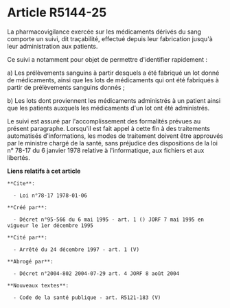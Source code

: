 # Article R5144-25

La pharmacovigilance exercée sur les médicaments dérivés du sang comporte un suivi, dit traçabilité, effectué depuis leur
fabrication jusqu'à leur administration aux patients.

Ce suivi a notamment pour objet de permettre d'identifier rapidement :

a) Les prélèvements sanguins à partir desquels a été fabriqué un lot donné de médicaments, ainsi que les lots de médicaments
qui ont été fabriqués à partir de prélèvements sanguins donnés ;

b) Les lots dont proviennent les médicaments administrés à un patient ainsi que les patients auxquels les médicaments d'un
lot ont été administrés.

Le suivi est assuré par l'accomplissement des formalités prévues au présent paragraphe. Lorsqu'il est fait appel à cette fin
à des traitements automatisés d'informations, les modes de traitement doivent être approuvés par le ministre chargé de la
santé, sans préjudice des dispositions de la loi n° 78-17 du 6 janvier 1978 relative à l'informatique, aux fichiers et aux
libertés.

**Liens relatifs à cet article**

	**Cite**:

	  - Loi n°78-17 1978-01-06

	**Créé par**:

	  - Décret n°95-566 du 6 mai 1995 - art. 1 () JORF 7 mai 1995 en vigueur le 1er décembre 1995

	**Cité par**:

	  - Arrêté du 24 décembre 1997 - art. 1 (V)

	**Abrogé par**:

	  - Décret n°2004-802 2004-07-29 art. 4 JORF 8 août 2004

	**Nouveaux textes**:

	  - Code de la santé publique - art. R5121-183 (V)
